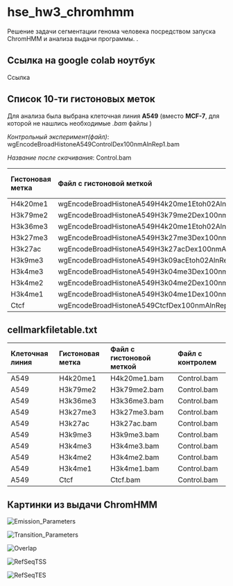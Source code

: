 # hse_hw3_chromhmm
Решение задачи сегментации генома человека посредством запуска ChromHMM и анализа выдачи программы. . 

## Ссылка на google colab ноутбук
Ссылка 

## Список 10-ти гистоновых меток
Для анализа была выбрана клеточная линия **A549** (вместо **MCF-7**, для которой не нашлись необходимые *.bam* файлы )

*Контрольный эксперимент(файл)*: wgEncodeBroadHistoneA549ControlDex100nmAlnRep1.bam 

*Название после скачивания*: Control.bam

|Гистоновая метка|Файл с гистоновой меткой                            |Название .bam файла (После скачивания)|
|:---------------|:---------------------------------------------------|:-------------------------------------|
|H4k20me1        |wgEncodeBroadHistoneA549H4k20me1Etoh02AlnRep1.bam   |H4k20me1.bam                          |
|H3k79me2        |wgEncodeBroadHistoneA549H3k79me2Dex100nmAlnRep1.bam |H3k79me2.bam                          |
|H3k36me3        |wgEncodeBroadHistoneA549H4k20me1Etoh02AlnRep1.bam   |H3k36me3.bam                          |
|H3k27me3        |wgEncodeBroadHistoneA549H3k27me3Dex100nmAlnRep1.bam |H3k27me3.bam                          |
|H3k27ac         |wgEncodeBroadHistoneA549H3k27acDex100nmAlnRep1.bam  |H3k27ac.bam                           |
|H3k9me3         |wgEncodeBroadHistoneA549H3k09acEtoh02AlnRep1.bam    |H3k9me3.bam                           |
|H3k4me3         |wgEncodeBroadHistoneA549H3k04me3Dex100nmAlnRep1.bam |H3k4me3.bam                           |
|H3k4me2         |wgEncodeBroadHistoneA549H3k04me2Dex100nmAlnRep1.bam |H3k4me2.bam                           |
|H3k4me1         |wgEncodeBroadHistoneA549H3k04me1Dex100nmAlnRep1.bam |H3k4me1.bam                           |
|Ctcf            |wgEncodeBroadHistoneA549CtcfDex100nmAlnRep1.bam     |Ctcf.bam                              |

## cellmarkfiletable.txt
|Клеточная линия| Гистоновая метка | Файл с гистоновой меткой| Файл с контролем|
|:--|:----------|:------------|:------------|
|A549|	H4k20me1|	H4k20me1.bam|	Control.bam|
|A549|	H3k79me2|	H3k79me2.bam|	Control.bam|
|A549|	H3k36me3|	H3k36me3.bam|	Control.bam|
|A549|	H3k27me3|	H3k27me3.bam|	Control.bam|
|A549|	H3k27ac|	H3k27ac.bam|	Control.bam|
|A549|	H3k9me3|	H3k9me3.bam|	Control.bam|
|A549|	H3k4me3|	H3k4me3.bam|	Control.bam|
|A549|	H3k4me2|	H3k4me2.bam|	Control.bam|
|A549|	H3k4me1|	H3k4me1.bam|	Control.bam|
|A549|	Ctcf|	Ctcf.bam|	Control.bam|

## Картинки из выдачи ChromHMM

![Emission_Parameters](https://user-images.githubusercontent.com/60792064/161400551-c95b828a-dab0-4172-a2fd-26b15e7f4fde.png)

![Transition_Parameters](https://user-images.githubusercontent.com/60792064/161400557-35a9a9b7-c546-4f45-a6ac-8f582d5e4f98.png)

![Overlap](https://user-images.githubusercontent.com/60792064/161400561-b7e86bc9-8300-4ada-b86e-b8f73a097a94.png)

![RefSeqTSS](https://user-images.githubusercontent.com/60792064/161400565-abd9e9d8-b341-4278-bc96-1a6d2a436a2e.png)

![RefSeqTES](https://user-images.githubusercontent.com/60792064/161400575-144dc141-f333-484b-b538-8bf597971a76.png)
